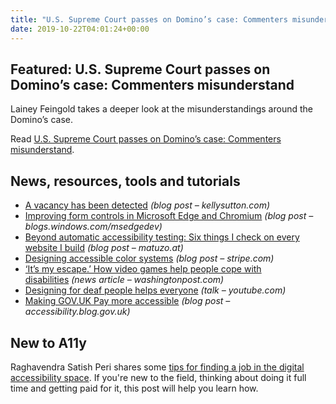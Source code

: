 ```yaml
---
title: "U.S. Supreme Court passes on Domino’s case: Commenters misunderstand and More"
date: 2019-10-22T04:01:24+00:00
---
```


## Featured: U.S. Supreme Court passes on Domino’s case: Commenters misunderstand

Lainey Feingold takes a deeper look at the misunderstandings around the Domino’s case.

Read [U.S. Supreme Court passes on Domino’s case: Commenters misunderstand](https://www.lflegal.com/2019/10/dominos-comments/).

## News, resources, tools and tutorials

- [A vacancy has been detected](https://kellysutton.com/2019/06/19/a-vacancy-has-been-detected.html) *(blog post – kellysutton.com)*
- [Improving form controls in Microsoft Edge and Chromium](https://blogs.windows.com/msedgedev/2019/10/15/form-controls-microsoft-edge-chromium/) *(blog post – blogs.windows.com/msedgedev)*
- [Beyond automatic accessibility testing: Six things I check on every website I build](https://www.matuzo.at/blog/beyond-automatic-accessibility-testing-6-things-i-check-on-every-website-i-build/) *(blog post – matuzo.at)*
- [Designing accessible color systems](https://stripe.com/blog/accessible-color-systems) *(blog post – stripe.com)*
- [‘It’s my escape.’ How video games help people cope with disabilities](https://www.washingtonpost.com/video-games/2019/10/14/its-my-escape-how-video-games-help-people-cope-with-disabilities/) *(news article – washingtonpost.com)*
- [Designing for deaf people helps everyone](https://www.youtube.com/watch?v=M0cR_HTeWUo) *(talk – youtube.com)*
- [Making GOV.UK Pay more accessible](https://accessibility.blog.gov.uk/2019/10/18/making-gov-uk-pay-more-accessible/) *(blog post – accessibility.blog.gov.uk)*

## New to A11y

Raghavendra Satish Peri shares some [tips for finding a job in the digital accessibility space](https://www.digitala11y.com/tips-resources-to-find-a-job-in-digital-accessibility-space/). If you're new to the field, thinking about doing it full time and getting paid for it, this post will help you learn how.
